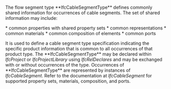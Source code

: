 The flow segment type \*\*IfcCableSegmentType\*\* defines commonly shared information for occurrences of cable segments. The set of shared information may include:

\* common properties with shared property sets
\* common representations
\* common materials
\* common composition of elements
\* common ports

It is used to define a cable segment type specification indicating the specific product information that is common to all occurrences of that product type. The \*\*IfcCableSegmentType\*\* may be declared within _IfcProject_ or _IfcProjectLibrary_ using _IfcRelDeclares_ and may be exchanged with or without occurrences of the type. Occurrences of \*\*IfcCableSegmentType\*\* are represented by instances of _IfcCableSegment_. Refer to the documentation at _IfcCableSegment_ for supported property sets, materials, composition, and ports.
